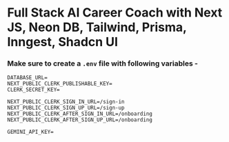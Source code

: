 # Full Stack AI Career Coach with Next JS, Neon DB, Tailwind, Prisma, Inngest, Shadcn UI

### Make sure to create a `.env` file with following variables -

```
DATABASE_URL=
NEXT_PUBLIC_CLERK_PUBLISHABLE_KEY=
CLERK_SECRET_KEY=

NEXT_PUBLIC_CLERK_SIGN_IN_URL=/sign-in
NEXT_PUBLIC_CLERK_SIGN_UP_URL=/sign-up
NEXT_PUBLIC_CLERK_AFTER_SIGN_IN_URL=/onboarding
NEXT_PUBLIC_CLERK_AFTER_SIGN_UP_URL=/onboarding

GEMINI_API_KEY=
```
